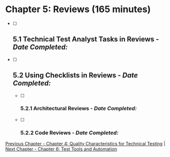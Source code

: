 # Chapter 5: Reviews (165 minutes)

- [ ] ## 5.1 Technical Test Analyst Tasks in Reviews - _Date Completed:_
- [ ] ## 5.2 Using Checklists in Reviews - _Date Completed:_
  - [ ] ### 5.2.1 Architectural Reviews - _Date Completed:_
  - [ ] ### 5.2.2 Code Reviews - _Date Completed:_

[Previous Chapter - Chapter 4: Quality Characteristics for Technical Testing](4-quality-characteristics-for-technical-testing.md) | [Next Chapter - Chapter 6: Test Tools and Automation](6-test-tools-and-automation.md)
